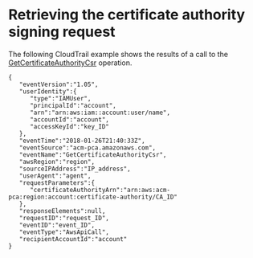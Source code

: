 # Retrieving the certificate authority signing request<a name="CT-GetCACsr"></a>

The following CloudTrail example shows the results of a call to the [GetCertificateAuthorityCsr](https://docs.aws.amazon.com/acm-pca/latest/APIReference/API_GetCertificateAuthorityCsr.html) operation\.

```
{
   "eventVersion":"1.05",
   "userIdentity":{
      "type":"IAMUser",
      "principalId":"account",
      "arn":"arn:aws:iam::account:user/name",
      "accountId":"account",
      "accessKeyId":"key_ID"
   },
   "eventTime":"2018-01-26T21:40:33Z",
   "eventSource":"acm-pca.amazonaws.com",
   "eventName":"GetCertificateAuthorityCsr",
   "awsRegion":"region",
   "sourceIPAddress":"IP_address",
   "userAgent":"agent",
   "requestParameters":{
      "certificateAuthorityArn":"arn:aws:acm-pca:region:account:certificate-authority/CA_ID"
   },
   "responseElements":null,
   "requestID":"request_ID",
   "eventID":"event_ID",
   "eventType":"AwsApiCall",
   "recipientAccountId":"account"
}
```